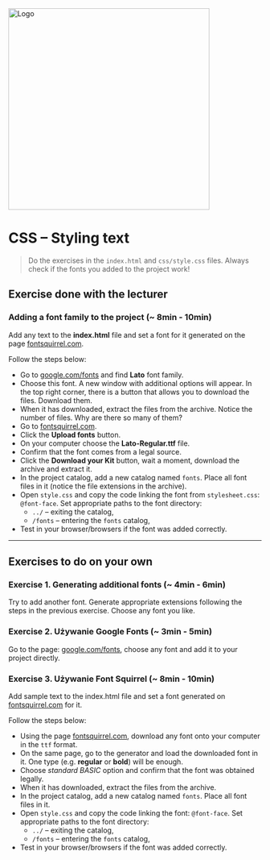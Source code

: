 <img alt="Logo" src="http://coderslab.pl/svg/logo-coderslab.svg" width="400">

# CSS &ndash; Styling text

> Do the exercises in the ```index.html``` and ```css/style.css``` files. Always check if the fonts you added to the project work!

## Exercise done with the lecturer

### Adding a font family to the project (~ 8min - 10min)

Add any text to the **index.html** file and set a font for it generated on the page [fontsquirrel.com](https://www.fontsquirrel.com/tools/webfont-generator).

Follow the steps below:
*  Go to [google.com/fonts](https://www.google.com/fonts) and find **Lato** font family.
*  Choose this font. A new window with additional options will appear. In the top right corner, there is a button that allows you to download the files. Download them.
*  When it has downloaded, extract the files from the archive. Notice the number of files. Why are there so many of them?
*  Go to [fontsquirrel.com](https://www.fontsquirrel.com/tools/webfont-generator).
*  Click the **Upload fonts** button.
*  On your computer choose the **Lato-Regular.ttf** file.
*  Confirm that the font comes from a legal source.
*  Click the **Download your Kit** button, wait a moment, download the archive and extract it.
*  In the project catalog, add a new catalog named ```fonts```. Place all font files in it (notice the file extensions in the archive).
*  Open ```style.css``` and copy the code linking the font from ```stylesheet.css```: ```@font-face```. Set appropriate paths to the font directory:
	* ```../``` &ndash; exiting the catalog,  
	* ```/fonts``` &ndash; entering the ```fonts``` catalog,
*  Test in your browser/browsers if the font was added correctly.

-------------------------------------------------------------------------------

## Exercises to do on your own

### Exercise 1. Generating additional fonts (~ 4min - 6min)

Try to add another font. Generate appropriate extensions following the steps in the previous exercise. Choose any font you like.

### Exercise 2. Używanie Google Fonts (~ 3min - 5min)

Go to the page: [google.com/fonts](https://www.google.com/fonts), choose any font and add it to your project directly.

### Exercise 3. Używanie Font Squirrel (~ 8min - 10min)

Add sample text to the index.html file and set a font generated on [fontsquirrel.com](http://www.fontsquirrel.com/) for it.

Follow the steps below:
 * Using the page [fontsquirrel.com](http://www.fontsquirrel.com/), download any font onto your computer in the ```ttf``` format.
 * On the same page, go to the generator and load the downloaded font in it. One type (e.g. **regular** or **bold**) will be enough.
 * Choose *standard BASIC* option and confirm that the font was obtained legally.
 * When it has downloaded, extract the files from the archive.
 * In the project catalog, add a new catalog named ```fonts```. Place all font files in it.
 * Open ```style.css``` and copy the code linking the font: ```@font-face```. Set appropriate paths to the font directory:
 	* ```../``` &ndash; exiting the catalog,
 	* ```/fonts``` &ndash; entering the ```fonts``` catalog,  
 *	Test in your browser/browsers if the font was added correctly.

